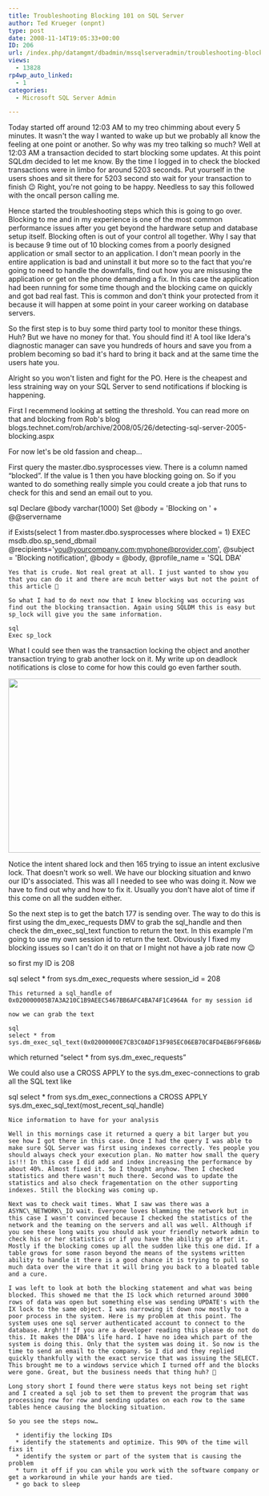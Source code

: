 ```yaml
---
title: Troubleshooting Blocking 101 on SQL Server
author: Ted Krueger (onpnt)
type: post
date: 2008-11-14T19:05:33+00:00
ID: 206
url: /index.php/datamgmt/dbadmin/mssqlserveradmin/troubleshooting-blocking-101-on-sql-serv/
views:
  - 13828
rp4wp_auto_linked:
  - 1
categories:
  - Microsoft SQL Server Admin

---
```

Today started off around 12:03 AM to my treo chimming about every 5 minutes. It wasn't the way I wanted to wake up but we probably all know the feeling at one point or another. So why was my treo talking so much? Well at 12:03 AM a transaction decided to start blocking some updates. At this point SQLdm decided to let me know. By the time I logged in to check the blocked transactions were in limbo for around 5203 seconds. Put yourself in the users shoes and sit there for 5203 second sto wait for your transaction to finish 😉 Right, you're not going to be happy. Needless to say this followed with the oncall person calling me. 

Hence started the troubleshooting steps which this is going to go over. Blocking to me and in my experience is one of the most common performance issues after you get beyond the hardware setup and database setup itself. Blocking often is out of your control all together. Why I say that is because 9 time out of 10 blocking comes from a poorly designed application or small sector to an application. I don't mean poorly in the entire application is bad and uninstall it but more so to the fact that you're going to need to handle the downfalls, find out how you are missusing the application or get on the phone demanding a fix. In this case the application had been running for some time though and the blocking came on quickly and got bad real fast. This is common and don't think your protected from it because it will happen at some point in your career working on database servers.

So the first step is to buy some third party tool to monitor these things. Huh? But we have no money for that. You should find it! A tool like Idera's diagnostic manager can save you hundreds of hours and save you from a problem becoming so bad it's hard to bring it back and at the same time the users hate you. 

Alright so you won't listen and fight for the PO. Here is the cheapest and less straining way on your SQL Server to send notifications if blocking is happening.

First I recemmend looking at setting the threshold. You can read more on that and blocking from Rob's blog blogs.technet.com/rob/archive/2008/05/26/detecting-sql-server-2005-blocking.aspx

For now let's be old fassion and cheap…

First query the master.dbo.sysprocesses view. There is a column named “blocked”. If the value is 1 then you have blocking going on. So if you wanted to do something really simple you could create a job that runs to check for this and send an email out to you.

sql
Declare @body varchar(1000)
Set @body = 'Blocking on ' + @@servername 

if Exists(select 1 from master.dbo.sysprocesses where blocked = 1)
 EXEC msdb.dbo.sp_send_dbmail @recipients='you@yourcompany.com;myphone@provider.com',
  @subject = 'Blocking notification',
  @body = @body,
  @profile_name = 'SQL DBA'
```
Yes that is crude. Not real great at all. I just wanted to show you that you can do it and there are mcuh better ways but not the point of this article 🙂

So what I had to do next now that I knew blocking was occuring was find out the blocking transaction. Again using SQLDM this is easy but sp_lock will give you the same information.

sql
Exec sp_lock
```
What I could see then was the transaction locking the object and another transaction trying to grab another lock on it. My write up on deadlock notifications is close to come for how this could go even farther south.

<div class="image_block">
  <img src="/wp-content/uploads/blogs/DataMgmt//lock_results.gif" alt="" title="" width="628" height="348" />
</div>

Notice the intent shared lock and then 165 trying to issue an intent exclusive lock. That doesn't work so well. We have our blocking situation and knwo our ID's associated. This was all I needed to see who was doing it. Now we have to find out why and how to fix it. Usually you don't have alot of time if this come on all the sudden either.

So the next step is to get the batch 177 is sending over. The way to do this is first using the dm\_exec\_requests DMV to grab the sql\_handle and then check the dm\_exec\_sql\_text function to return the text. In this example I'm going to use my own session id to return the text. Obviously I fixed my blocking issues so I can't do it on that or I might not have a job rate now 😉

so first my ID is 208

sql
select * from sys.dm_exec_requests where session_id = 208
```
This returned a sql_handle of 0x020000005B7A3A210C1B9AEEC5467BB6AFC4BA74F1C4964A for my session id

now we can grab the text

sql
select * from  sys.dm_exec_sql_text(0x02000000E7CB3C0ADF13F985EC06EB70C8FD4EB6F9F686BA) 
```
which returned “select * from sys.dm\_exec\_requests”

We could also use a CROSS APPLY to the sys.dm_exec-connections to grab all the SQL text like

sql
select 
 *
from 
sys.dm_exec_connections a
CROSS APPLY sys.dm_exec_sql_text(most_recent_sql_handle) 
```
Nice information to have for your analysis

Well in this mornings case it returned a query a bit larger but you see how I got there in this case. Once I had the query I was able to make sure SQL Server was first using indexes correctly. Yes people you should always check your execution plan. No matter how small the query is!!! In this case I did add and index increasing the performance by about 40%. Almost fixed it. So I thought anyhow. Then I checked statistics and there wasn't much there. Second was to update the statistics and also check fragementation on the other supporting indexes. Still the blocking was coming up. 

Next was to check wait times. What I saw was there was a ASYNC\_NETWORK\_IO wait. Everyone loves blamming the network but in this case I wasn't convinced because I checked the statistics of the network and the teaming on the servers and all was well. Although if you see these long waits you should ask your friendly network admin to check his or her statistics or if you have the ability go after it. Mostly if the blocking comes up all the sudden like this one did. If a table grows for some rason beyond the means of the systems written ability to handle it there is a good chance it is trying to pull so much data over the wire that it will bring you back to a bloated table and a cure.

I was left to look at both the blocking statement and what was being blocked. This showed me that the IS lock which returned around 3000 rows of data was open but something else was sending UPDATE's with the IX lock to the same object. I was narrowing it down now mostly to a poor process in the system. Here is my problem at this point. The system uses one sql server authenticated account to connect to the database. Argh!!! If you are a developer reading this please do not do this. It makes the DBA's life hard. I have no idea which part of the system is doing this. Only that the system was doing it. So now is the time to send an email to the company. So I did and they replied quickly thankfully with the exact service that was issuing the SELECT. This brought me to a windows service which I turned off and the blocks were gone. Great, but the business needs that thing huh? 🙁

Long story short I found there were status keys not being set right and I created a sql job to set them to prevent the program that was processing row for row and sending updates on each row to the same tables hence causing the blocking situation.

So you see the steps now…

  * identifiy the locking IDs
  * identify the statements and optimize. This 90% of the time will fixs it
  * identify the system or part of the system that is causing the problem
  * turn it off if you can while you work with the software company or get a workaround in while your hands are tied.
  * go back to sleep